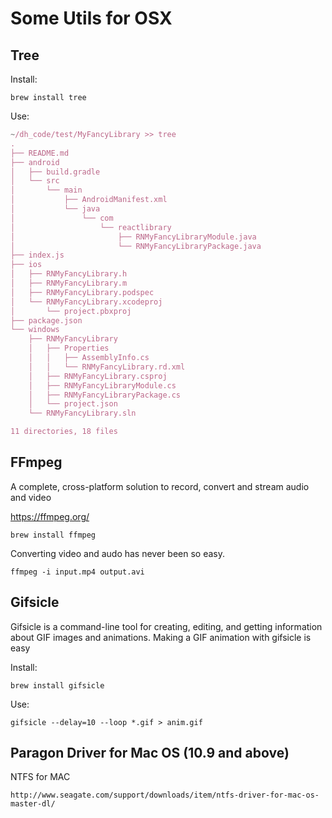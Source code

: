 # Some Utils for OSX

## Tree

Install:
```
brew install tree
```
Use:
```javascript
~/dh_code/test/MyFancyLibrary >> tree
.
├── README.md
├── android
│   ├── build.gradle
│   └── src
│       └── main
│           ├── AndroidManifest.xml
│           └── java
│               └── com
│                   └── reactlibrary
│                       ├── RNMyFancyLibraryModule.java
│                       └── RNMyFancyLibraryPackage.java
├── index.js
├── ios
│   ├── RNMyFancyLibrary.h
│   ├── RNMyFancyLibrary.m
│   ├── RNMyFancyLibrary.podspec
│   └── RNMyFancyLibrary.xcodeproj
│       └── project.pbxproj
├── package.json
└── windows
    ├── RNMyFancyLibrary
    │   ├── Properties
    │   │   ├── AssemblyInfo.cs
    │   │   └── RNMyFancyLibrary.rd.xml
    │   ├── RNMyFancyLibrary.csproj
    │   ├── RNMyFancyLibraryModule.cs
    │   ├── RNMyFancyLibraryPackage.cs
    │   └── project.json
    └── RNMyFancyLibrary.sln

11 directories, 18 files
```

## FFmpeg
A complete, cross-platform solution to record, convert and stream audio and video

https://ffmpeg.org/
```
brew install ffmpeg
```

Converting video and audo has never been so easy.
```
ffmpeg -i input.mp4 output.avi
```

## Gifsicle

Gifsicle is a command-line tool for creating, editing, and getting information about GIF images and animations. Making a GIF animation with gifsicle is easy

Install:
```
brew install gifsicle
```

Use:
```
gifsicle --delay=10 --loop *.gif > anim.gif
```

## Paragon Driver for Mac OS (10.9 and above)
NTFS for MAC
```
http://www.seagate.com/support/downloads/item/ntfs-driver-for-mac-os-master-dl/
```

